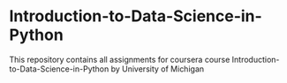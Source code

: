 # Introduction-to-Data-Science-in-Python
This repository contains all assignments for coursera course Introduction-to-Data-Science-in-Python by University of Michigan
